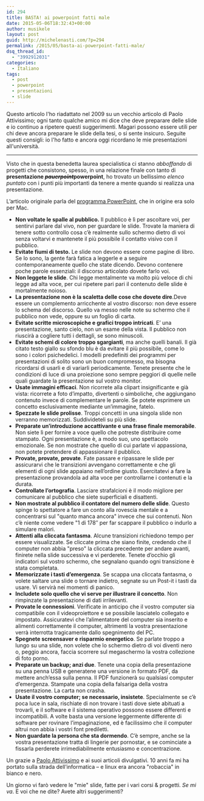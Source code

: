 ```yaml
---
id: 294
title: BASTA! ai powerpoint fatti male
date: 2015-05-06T18:32:43+00:00
author: musikele
layout: post
guid: http://michelenasti.com/?p=294
permalink: /2015/05/basta-ai-powerpoint-fatti-male/
dsq_thread_id:
  - "3992912031"
categories:
  - Italiano
tags:
  - post
  - powerpoint
  - presentazioni
  - slide
---
```


Questo articolo l'ho riadattato nel 2009 su un vecchio articolo di Paolo Attivissimo; ogni tanto qualche amico mi dice che deve preparare delle slide e io continuo a ripetere questi suggerimenti. Magari possono essere utili per chi deve ancora preparare le slide della tesi, o si sente insicuro. Seguite questi consigli: io l'ho fatto e ancora oggi ricordano le mie presentazioni all'università.

---

Visto che in questa benedetta laurea specialistica ci stanno _abboffando_ di progetti che consistono, spesso, in una relazione finale con tanto di **presentazione <del>_pauerpoint_</del>powerpoint**, ho trovato un bellissimo _elenco puntato_ con i punti più importanti da tenere a mente quando si realizza una presentazione.
  
L’articolo originale parla del [programma PowerPoint](http://attivissimo.blogspot.com/2009/08/25-anni-di-powerpoint.html), che in origine era solo per Mac.
    
- **Non voltate le spalle al pubblico.** Il pubblico è lì per ascoltare voi, per sentirvi parlare dal vivo, non per guardare le slide. Trovate la maniera di tenere sotto controllo cosa c’è realmente sullo schermo dietro di voi senza voltarvi e mantenete il più possibile il contatto visivo con il pubblico.
- **Evitate fiumi di testo.** Le slide non devono essere come pagine di libro. Se lo sono, la gente farà fatica a leggerle e a seguire contemporaneamente quello che state dicendo. Devono contenere poche parole essenziali: il discorso articolato dovete farlo voi.
- **Non leggete le slide**. Chi legge mentalmente va molto più veloce di chi legge ad alta voce, per cui ripetere pari pari il contenuto delle slide è mortalmente noioso.
- **La presentazione non è la scaletta delle cose che dovete dire**.Deve essere un complemento arricchente al vostro discorso: non deve essere lo schema del discorso. Quello va messo nelle note su schermo che il pubblico non vede, oppure su un foglio di carta.
- **Evitate scritte microscopiche e grafici troppo intricati**. E’ una presentazione, santo cielo, non un esame della vista. Il pubblico non riuscirà a cogliere tutti i dettagli, se sono minuscoli.
- **Evitate schemi di colore troppo sgargianti**, ma anche quelli banali. Il già citato testo giallo su sfondo blu è da evitare il più possibile, come lo sono i colori psichedelici. I modelli predefiniti dei programmi per presentazioni di solito sono un buon compromesso, ma bisogna ricordarsi di usarli e di variarli periodicamente. Tenete presente che le condizioni di luce di una proiezione sono sempre peggiori di quelle nelle quali guardate la presentazione sul vostro monitor.
- **Usate immagini efficaci**. Non ricorrete alla clipart insignificante e già vista: ricorrete a foto d’impatto, divertenti o simboliche, che aggiungano contenuto invece di complementare le parole. Se potete esprimere un concetto esclusivamente mediante un’immagine, fatelo.
- **Spezzate le slide prolisse**. Troppi concetti in una singola slide non verranno memorizzati. Suddivideteli su più slide.
- **Preparate un’introduzione accattivante e una frase finale memorabile**. Non siete lì per fornire a voce quello che potreste distribuire come stampato. Ogni presentazione è, a modo suo, uno spettacolo emozionale. Se non mostrate che quello di cui parlate vi appassiona, non potete pretendere di appassionare il pubblico.
- **Provate, provate, provate**. Fate passare e ripassare le slide per assicurarvi che le transizioni avvengano correttamente e che gli elementi di ogni slide appaiano nell’ordine giusto. Esercitatevi a fare la presentazione provandola ad alta voce per controllarne i contenuti e la durata.
- **Controllate l’ortografia**. Lasciare strafalcioni è il modo migliore per comunicare al pubblico che siete superficiali e disattenti.
- **Non mostrate al pubblico il contatore del numero delle slide**. Questo spinge lo spettatore a fare un conto alla rovescia mentale e a concentrarsi sul "quanto manca ancora" invece che sui contenuti. Non c’è niente come vedere "1 di 178″ per far scappare il pubblico o indurlo a simulare malori.
- **Attenti alla cliccata fantasma**. Alcune transizioni richiedono tempo per essere visualizzate. Se cliccate prima che siano finite, credendo che il computer non abbia "preso" la cliccata precedente per andare avanti, finirete nella slide successiva e vi perderete. Tenete d’occhio gli indicatori sul vostro schermo, che segnalano quando ogni transizione è stata completata.
- **Memorizzate i tasti d’emergenza**. Se scappa una cliccata fantasma, o volete saltare una slide o tornare indietro, segnate su un Post-it i tasti da usare. Vi servirà nei momenti di panico.
- **Includete solo quello che vi serve per illustrare il concetto**. Non rimpinzate la presentazione di dati irrilevanti.
- **Provate le connessioni**. Verificate in anticipo che il vostro computer sia compatibile con il videoproiettore e se possibile lasciatelo collegato e impostato. Assicuratevi che l’alimentatore del computer sia inserito e alimenti correttamente il computer, altrimenti la vostra presentazione verrà interrotta tragicamente dallo spegnimento del PC.
- **Spegnete screensaver e risparmio energetico**. Se parlate troppo a lungo su una slide, non volete che lo schermo dietro di voi diventi nero o, peggio ancora, faccia scorrere sul megaschermo la vostra collezione di foto porno.
- **Preparate un backup; anzi due**. Tenete una copia della presentazione su una penna USB e generatene una versione in formato PDF, da mettere anch’essa sulla penna. Il PDF funzionerà su qualsiasi computer d’emergenza. Stampate una copia della falsariga della vostra presentazione. La carta non crasha.
- **Usate il vostro computer; se necessario, insistete**. Specialmente se c’è poca luce in sala, rischiate di non trovare i tasti dove siete abituati a trovarli, e il software e il sistema operativo possono essere differenti e incompatibili. A volte basta una versione leggermente differente di software per rovinare l’impaginazione, ed è facilissimo che il computer altrui non abbia i vostri font prediletti.
- **Non guardate la persona che sta dormendo**. C’è sempre, anche se la vostra presentazione tratta di lingerie per pornostar, e se cominciate a fissarla perderete irrimediabilmente entusiasmo e concentrazione.

Un grazie a [Paolo Attivissimo](http://www.attivissimo.net/) e ai suoi articoli divulgativi. 10 anni fa mi ha portato sulla strada dell’informatica – e linux era ancora "robaccia" in bianco e nero.

Un giorno vi farò vedere le "mie" slide, fatte per i vari corsi & progetti. _Se mi va_. E voi che ne dite? Avete altri suggerimenti?
